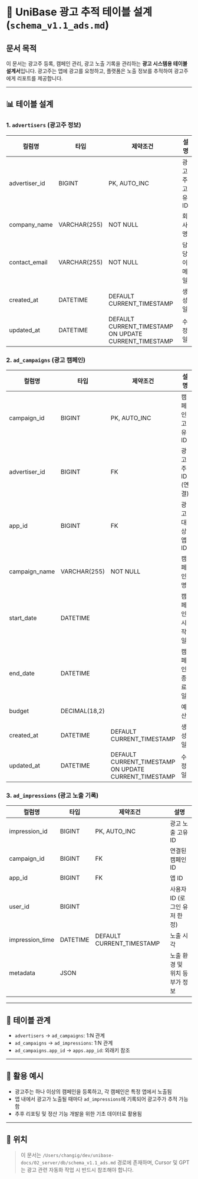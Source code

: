 # 📘 UniBase 광고 추적 테이블 설계 (`schema_v1.1_ads.md`)

## 문서 목적
이 문서는 광고주 등록, 캠페인 관리, 광고 노출 기록을 관리하는 **광고 시스템용 테이블 설계서**입니다. 광고주는 앱에 광고를 요청하고, 플랫폼은 노출 정보를 추적하여 광고주에게 리포트를 제공합니다.

---

## 📊 테이블 설계

### 1. `advertisers` (광고주 정보)
| 컬럼명         | 타입         | 제약조건        | 설명             |
|----------------|--------------|-----------------|------------------|
| advertiser_id  | BIGINT       | PK, AUTO_INC    | 광고주 고유 ID   |
| company_name   | VARCHAR(255) | NOT NULL        | 회사명           |
| contact_email  | VARCHAR(255) | NOT NULL        | 담당 이메일      |
| created_at     | DATETIME     | DEFAULT CURRENT_TIMESTAMP | 생성일 |
| updated_at     | DATETIME     | DEFAULT CURRENT_TIMESTAMP ON UPDATE CURRENT_TIMESTAMP | 수정일 |

### 2. `ad_campaigns` (광고 캠페인)
| 컬럼명         | 타입         | 제약조건        | 설명                   |
|----------------|--------------|-----------------|------------------------|
| campaign_id    | BIGINT       | PK, AUTO_INC    | 캠페인 고유 ID         |
| advertiser_id  | BIGINT       | FK              | 광고주 ID (연결)        |
| app_id         | BIGINT       | FK              | 광고 대상 앱 ID         |
| campaign_name  | VARCHAR(255) | NOT NULL        | 캠페인명                |
| start_date     | DATETIME     |                 | 캠페인 시작일           |
| end_date       | DATETIME     |                 | 캠페인 종료일           |
| budget         | DECIMAL(18,2)|                 | 예산                   |
| created_at     | DATETIME     | DEFAULT CURRENT_TIMESTAMP | 생성일 |
| updated_at     | DATETIME     | DEFAULT CURRENT_TIMESTAMP ON UPDATE CURRENT_TIMESTAMP | 수정일 |

### 3. `ad_impressions` (광고 노출 기록)
| 컬럼명         | 타입         | 제약조건        | 설명                         |
|----------------|--------------|-----------------|------------------------------|
| impression_id  | BIGINT       | PK, AUTO_INC    | 광고 노출 고유 ID            |
| campaign_id    | BIGINT       | FK              | 연결된 캠페인 ID             |
| app_id         | BIGINT       | FK              | 앱 ID                        |
| user_id        | BIGINT       |                 | 사용자 ID (로그인 유저 한정) |
| impression_time| DATETIME     | DEFAULT CURRENT_TIMESTAMP | 노출 시각         |
| metadata       | JSON         |                 | 노출 환경 및 위치 등 부가 정보 |

---

## 🔗 테이블 관계
- `advertisers` → `ad_campaigns`: 1:N 관계
- `ad_campaigns` → `ad_impressions`: 1:N 관계
- `ad_campaigns.app_id` → `apps.app_id`: 외래키 참조

---

## 🧩 활용 예시
- 광고주는 하나 이상의 캠페인을 등록하고, 각 캠페인은 특정 앱에서 노출됨
- 앱 내에서 광고가 노출될 때마다 `ad_impressions`에 기록되어 광고주가 추적 가능함
- 추후 리포팅 및 정산 기능 개발을 위한 기초 데이터로 활용됨

---

## 📂 위치
> 이 문서는 `/Users/changig/dev/unibase-docs/02_server/db/schema_v1.1_ads.md` 경로에 존재하며, Cursor 및 GPT는 광고 관련 자동화 작업 시 반드시 참조해야 합니다. 